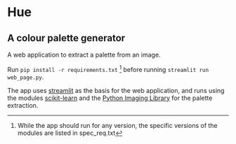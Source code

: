 # Hue

## A colour palette generator

A web application to extract a palette from an image.

Run `pip install -r requirements.txt` [^1] before running `streamlit run web_page.py`.

The app uses [streamlit](https://streamlit.io/) as the basis for the web application, and runs using the modules [scikit-learn](https://scikit-learn.org/stable/) and the [Python Imaging Library](https://pillow.readthedocs.io/en/stable/) for the palette extraction.

[^1]: While the app should run for any version, the specific versions of the modules are listed in spec_req.txt
